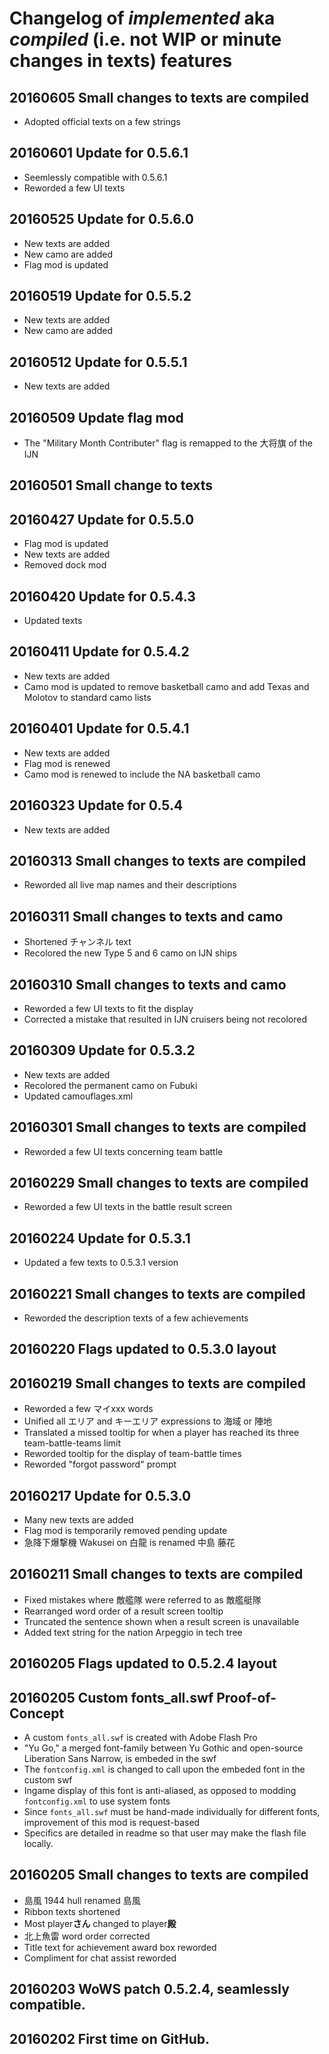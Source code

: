 # Changelog of _implemented_ aka _compiled_ (i.e. not WIP or minute changes in texts) features

20160605 Small changes to texts are compiled
---
* Adopted official texts on a few strings

20160601 Update for 0.5.6.1
---
* Seemlessly compatible with 0.5.6.1
* Reworded a few UI texts

20160525 Update for 0.5.6.0
---
* New texts are added
* New camo are added
* Flag mod is updated

20160519 Update for 0.5.5.2
---
* New texts are added
* New camo are added

20160512 Update for 0.5.5.1
---
* New texts are added

20160509 Update flag mod
---
* The "Military Month Contributer" flag is remapped to the 大将旗 of the IJN

20160501 Small change to texts
---

20160427 Update for 0.5.5.0
---
* Flag mod is updated
* New texts are added
* Removed dock mod

20160420 Update for 0.5.4.3
---
* Updated texts

20160411 Update for 0.5.4.2
---
* New texts are added
* Camo mod is updated to remove basketball camo and add Texas and Molotov to standard camo lists

20160401 Update for 0.5.4.1
---
* New texts are added
* Flag mod is renewed
* Camo mod is renewed to include the NA basketball camo

20160323 Update for 0.5.4
---
* New texts are added

20160313 Small changes to texts are compiled
---
* Reworded all live map names and their descriptions

20160311 Small changes to texts and camo
---
* Shortened チャンネル text
* Recolored the new Type 5 and 6 camo on IJN ships

20160310 Small changes to texts and camo
---
* Reworded a few UI texts to fit the display
* Corrected a mistake that resulted in IJN cruisers being not recolored

20160309 Update for 0.5.3.2
---
* New texts are added
* Recolored the permanent camo on Fubuki
* Updated camouflages.xml

20160301 Small changes to texts are compiled
---
* Reworded a few UI texts concerning team battle

20160229 Small changes to texts are compiled
---
* Reworded a few UI texts in the battle result screen

20160224 Update for 0.5.3.1
---
* Updated a few texts to 0.5.3.1 version

20160221 Small changes to texts are compiled
---
* Reworded the description texts of a few achievements

20160220 Flags updated to 0.5.3.0 layout
---

20160219 Small changes to texts are compiled
---
* Reworded a few マイxxx words
* Unified all エリア and キーエリア expressions to 海域 or 陣地
* Translated a missed tooltip for when a player has reached its three team-battle-teams limit
* Reworded tooltip for the display of team-battle times
* Reworded "forgot password" prompt

20160217 Update for 0.5.3.0
---
* Many new texts are added
* Flag mod is temporarily removed pending update
* 急降下爆撃機 Wakusei on 白龍 is renamed 中島 藤花

20160211 Small changes to texts are compiled
---
* Fixed mistakes where 敵艦隊 were referred to as 敵艦艇隊
* Rearranged word order of a result screen tooltip
* Truncated the sentence shown when a result screen is unavailable
* Added text string for the nation Arpeggio in tech tree

20160205 Flags updated to 0.5.2.4 layout
---

20160205 Custom fonts_all.swf Proof-of-Concept
---
* A custom `fonts_all.swf` is created with Adobe Flash Pro
* "Yu Go," a merged font-family between Yu Gothic and open-source Liberation Sans Narrow, is embeded in the swf
* The `fontconfig.xml` is changed to call upon the embeded font in the custom swf
* Ingame display of this font is anti-aliased, as opposed to modding `fontconfig.xml` to use system fonts
* Since `fonts_all.swf` must be hand-made individually for different fonts, improvement of this mod is request-based
* Specifics are detailed in readme so that user may make the flash file locally.

20160205 Small changes to texts are compiled
---
* 島風 1944 hull renamed 島風
* Ribbon texts shortened
* Most player**さん** changed to player**殿**
* 北上魚雷 word order corrected
* Title text for achievement award box reworded
* Compliment for chat assist reworded

20160203 WoWS patch 0.5.2.4, seamlessly compatible.
---

20160202 First time on GitHub.
---
